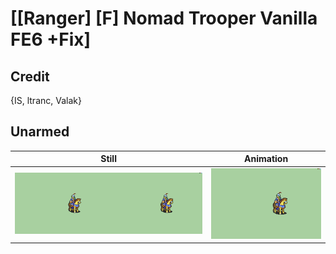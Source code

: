# [\[Ranger\] \[F\] Nomad Trooper Vanilla FE6 +Fix]

## Credit

{IS, ltranc, Valak}
	
## Unarmed

| Still | Animation |
| :---: | :-------: |
| ![Unarmed still](./Unarmed_000.png) | ![Unarmed animation](./Unarmed.gif) |
